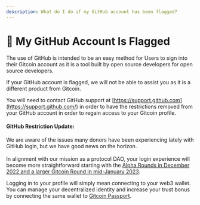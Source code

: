 ```yaml
---
description: What do I do if my GitHub account has been flagged?
---
```


# 🤨 My GitHub Account Is Flagged

The use of GitHub is intended to be an easy method for Users to sign into their Gitcoin account as it is a tool built by open source developers for open source developers.

If your GitHub account is flagged, we will not be able to assist you as it is a different product from Gitcoin.

You will need to contact GitHub support at [https://support.github.com](https://support.github.com/) in order to have the restrictions removed from your GitHub account in order to regain access to your Gitcoin profile.

#### GitHub Restriction Update:&#x20;

We are aware of the issues many donors have been experiencing lately with GitHub login, but we have good news on the horizon. \
\
In alignment with our mission as a protocol DAO, your login experience will become more straightforward starting with the [Alpha Rounds in December 2022 and a larger Gitcoin Round in mid-January 2023](https://go.gitcoin.co/blog/announcing-the-gitcoin-alpha-tests).&#x20;

Logging in to your profile will simply mean connecting to your web3 wallet. You can manage your decentralized identity and increase your trust bonus by connecting the same wallet to [Gitcoin Passport](https://support.gitcoin.co/gitcoin-passport).
